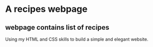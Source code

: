 # A recipes webpage

## webpage contains list of recipes

Using my HTML and CSS skills to build a simple and elegant website.

